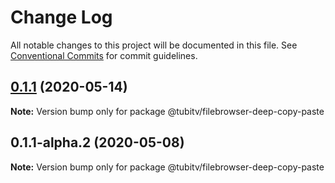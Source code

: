 # Change Log

All notable changes to this project will be documented in this file.
See [Conventional Commits](https://conventionalcommits.org) for commit guidelines.

## [0.1.1](https://github.com/Tubitv/jupyterlab-extensions/compare/@tubitv/filebrowser-deep-copy-paste@0.1.1-alpha.2...@tubitv/filebrowser-deep-copy-paste@0.1.1) (2020-05-14)

**Note:** Version bump only for package @tubitv/filebrowser-deep-copy-paste





## 0.1.1-alpha.2 (2020-05-08)

**Note:** Version bump only for package @tubitv/filebrowser-deep-copy-paste

